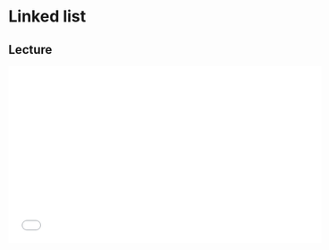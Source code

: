 # Linked list      



## Lecture      



<iframe src="assets/ArrayOperations.webm" width="560" height="315" frameborder="0" allowfullscreen></iframe>  